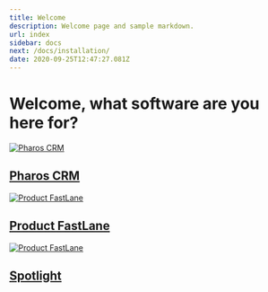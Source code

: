 ```yaml
---
title: Welcome
description: Welcome page and sample markdown.
url: index
sidebar: docs
next: /docs/installation/
date: 2020-09-25T12:47:27.081Z
---
```


# Welcome, what software are you here for?

[<img alt="Pharos CRM" src="/uploads/pharos-crm.png">](/docs/crm)
## [Pharos CRM](/docs/crm)

[<img alt="Product FastLane" src="/uploads/product-fastlane.png">](/docs/pfl)
## [Product FastLane](/docs/pfl)

[<img alt="Product FastLane" src="/uploads/product-fastlane.png">](/docs/pfl)
## [Spotlight](/docs/pfl)

<!-- # Introduction

Docc is a starter theme for \\[Gridsome](https://gridsome.org/) which is a static site generator powered by Vue. It allows you to quickly start writing your technical documentation for any kind of project.

## Fast by default

This is the catchphrase of Gridsome and true in any sense of the word. Static site generators output plain html files and have other great features like image processing and lazy-loading. After Serving the initial html, Gridsome site turn into a snappy single page application.

If I may quote Gridsome themselves:

> Gridsome builds ultra performance into every page automatically. You get code splitting, asset optimization, progressive images, and link prefetching out of the box. With Gridsome you get almost perfect page speed scores by default.

In combination with \\[Netlify](https://www.netlify.com/) this theme gives you a perfect Lighthouse score out of the box.

## Simple Navigation

Any good documentation has great navigation. This theme has support for an organized sidebar fore cross-page navigation as well as an autmatic generated table of contents for each page in your documentation.

## Search

The search component which is shipped with this theme, automatically indexes all headlines in your markdown pages and provides instant client side search powered by \\[Fuse.js](https://fusejs.io/).

## Dark Mode

This seems to be a must have for any site in current year. Click the icon at the top of the page and try it out for yourself!

## TailwindCSS

This starter uses \\[TailwindCSS](https://tailwindcss.com/) for layout and styling. You can easily configure it by editing the \\`tailwind.config.js\\` file. \\[PurgeCSS](https://purgecss.com/) is included as well to keep the bundle size as low as possible and the website fast and snappy!

### Changing Colors

The most inportant colors are defined in the \\`src/layouts/Default.vue\\` file at the top of the \\`style\\` block via CSS variables. If you want to change the primary color to orange for example, you would simply touch that value there.

\\`\\`\\`css
:rrot {
  --color-ui-primary: theme('colors.orange.600');
}
\\`\\`\\`

## Make it your own

Of course this is just a starter to quickly get you going. After downloading and installing you can do whatever you want with this theme. Check out the \\`src\\` folder and take a look at the components.

Docc uses \\[TailwindCSS](https://tailwindcss.com/). Colors and spacing can easily configured. To change the accent color, you only need to touch a single line in the code.

Don't like how something was designed or implemented? Just change the code and \\*\\*make it your way\\*\\*.

### Contribute

If you find any spelling mistakes or have improvements to offer, I am open to anyone who has ideas and wants to contribute to this starter theme. -->